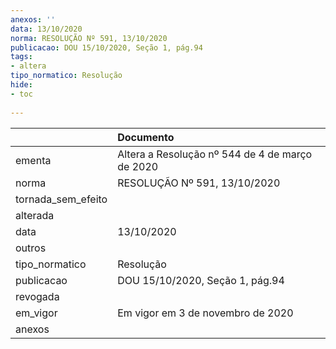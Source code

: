 ```yaml
---
anexos: ''
data: 13/10/2020
norma: RESOLUÇÃO Nº 591, 13/10/2020
publicacao: DOU 15/10/2020, Seção 1, pág.94
tags:
- altera
tipo_normatico: Resolução
hide: 
- toc 
 
---
```


|                    | Documento                                       |
|:-------------------|:------------------------------------------------|
| ementa             | Altera a Resolução nº 544 de 4 de março de 2020 |
| norma              | RESOLUÇÃO Nº 591, 13/10/2020                    |
| tornada_sem_efeito |                                                 |
| alterada           |                                                 |
| data               | 13/10/2020                                      |
| outros             |                                                 |
| tipo_normatico     | Resolução                                       |
| publicacao         | DOU 15/10/2020, Seção 1, pág.94                 |
| revogada           |                                                 |
| em_vigor           | Em vigor em 3 de novembro de 2020               |
| anexos             |                                                 |